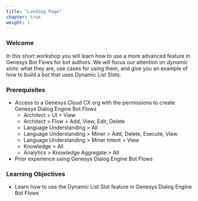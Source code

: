 ```yaml
---
title: "Landing Page"
chapter: true
weight: 1
---
```



### Welcome

In this short workshop you will learn how to use a more advanced feature in Genesys Bot Flows for bot authors. We will focus our attention on *dynamic slots*: what they are, use cases for using them, and give you an example of how to build a bot that uses Dynamic List Slots. 

### Prerequisites
- Access to a Genesys Cloud CX org with the permissions to create Genesys Dialog Engine Bot Flows
    - Architect > UI > View
    - Architect > Flow > Add, View, Edit, Delete
    - Language Understanding > All
    - Language Understanding > Miner > Add, Delete, Execute, View
    - Language Understanding > Miner Intent > View
    - Knowledge > All
    - Analytics > Knowledge Aggregate > All
- Prior experience using Genesys Dialog Engine Bot Flows

### Learning Objectives
- Learn how to use the Dynamic List Slot feature in Genesys Dialog Engine Bot Flows